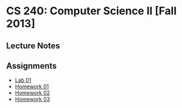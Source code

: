 
CS 240: Computer Science II [Fall 2013]
=======================================

Lecture Notes
-------------

Assignments
-----------

* [Lab 01](assignments/lab01.html)
* [Homework 01](assignments/hw01.html)
* [Homework 02](assignments/hw02.html)
* [Homework 03](assignments/hw03.html)



    
